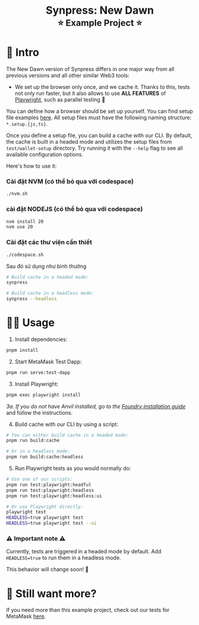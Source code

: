 <h1 align="center">
    Synpress: New Dawn
    <br>
    <small>⭐ Example Project ⭐</small>
</h1>

# 📖 Intro



The New Dawn version of Synpress differs in one major way from all previous versions and all other similar Web3 tools:

- We set up the browser only once, and we cache it. Thanks to this, tests not only run faster, but it also allows to use
  **ALL FEATURES** of [Playwright](https://playwright.dev/), such as parallel testing 🚀

You can define how a browser should be set up yourself. You can find setup file examples [here](test/playwright/wallet-setup).
All setup files must have the following naming structure: `*.setup.{js,ts}`.

Once you define a setup file, you can build a cache with our CLI. By default, the cache is built in a headed mode and
utilizes the setup files from `test/wallet-setup` directory.
Try running it with the `--help` flag to see all available configuration options.

Here's how to use it:

### Cài đặt NVM (có thể bỏ qua với codespace)

```bash
./nvm.sh
```

### cài đặt NODEJS (có thể bỏ qua với codespace)

```bash
nvm install 20
nvm use 20
```

### Cài đặt các thư viện cần thiết

```bash
./codespace.sh
```

Sau đó sử dụng như bình thường

```bash
# Build cache in a headed mode:
synpress

# Build cache in a headless mode:
synpress --headless
```

# 🧑‍💻 Usage

1. Install dependencies:

```bash
pnpm install 
```

2. Start MetaMask Test Dapp:

```bash
pnpm run serve:test-dapp
```

3. Install Playwright:

```bash
pnpm exec playwright install  
```

*3a. If you do not have Anvil installed, go to
the [Foundry installation guide](https://book.getfoundry.sh/getting-started/installation#installation)* and follow the
instructions.

4. Build cache with our CLI by using a script:

```bash
# You can either build cache in a headed mode:
pnpm run build:cache

# Or in a headless mode:
pnpm run build:cache:headless
```

5. Run Playwright tests as you would normally do:

```bash
# Use one of our scripts:
pnpm run test:playwright:headful
pnpm run test:playwright:headless
pnpm run test:playwright:headless:ui

# Or use Playwright directly:
playwright test
HEADLESS=true playwright test
HEADLESS=true playwright test --ui
```

### ⚠️ Important note ⚠️

Currently, tests are triggered in a headed mode by default. Add `HEADLESS=true` to run them in a headless mode.

This behavior will change soon! 🫡

# 🤔 Still want more?

If you need more than this example project, check out our tests for MetaMask [here](../../wallets/metamask/test/e2e).
